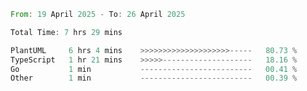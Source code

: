<!--START_SECTION:waka-->

```rust
From: 19 April 2025 - To: 26 April 2025

Total Time: 7 hrs 29 mins

PlantUML     6 hrs 4 mins    >>>>>>>>>>>>>>>>>>>>-----   80.73 %
TypeScript   1 hr 21 mins    >>>>>--------------------   18.16 %
Go           1 min           -------------------------   00.41 %
Other        1 min           -------------------------   00.39 %
```

<!--END_SECTION:waka-->
